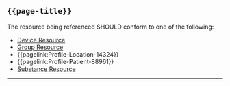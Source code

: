## <code>{{page-title}}</code>

The resource being referenced SHOULD conform to one of the following:

* <a href="https://hl7.org/fhir/R4/Device.html">Device Resource</a>
* [Group Resource](https://hl7.org/fhir/R4/group.html)
* {{pagelink:Profile-Location-14324}}
* {{pagelink:Profile-Patient-88961}}
* [Substance Resource](https://hl7.org/fhir/R4/substance.html)

---